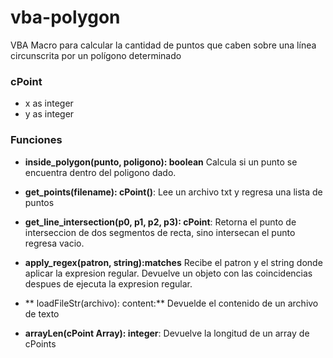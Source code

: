 # vba-polygon
VBA Macro para calcular la cantidad de puntos que caben sobre una línea circunscrita por un polígono determinado

### cPoint
- x as integer
- y as integer

### Funciones
- **inside_polygon(punto, poligono): boolean**
Calcula si un punto se encuentra dentro del poligono dado.

- **get_points(filename): cPoint()**:
Lee un archivo txt y regresa una lista de puntos

- **get_line_intersection(p0, p1, p2, p3): cPoint**:
Retorna el punto de interseccion de dos segmentos de recta, sino intersecan el punto regresa vacio.

- **apply_regex(patron, string):matches**
Recibe el patron y el string donde aplicar la expresion regular. Devuelve un objeto con las coincidencias despues de ejecuta la expresion regular.

- ** loadFileStr(archivo): content:**
Devuelde el contenido de un archivo de texto

- **arrayLen(cPoint Array): integer**:
Devuelve la longitud de un array de cPoints



